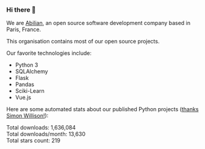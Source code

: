 ### Hi there 👋

We are [Abilian](https://abilian.com/), an open source software development company based in Paris, France.

This organisation contains most of our open source projects.

Our favorite technologies include:

- Python 3
- SQLAlchemy
- Flask
- Pandas
- Sciki-Learn
- Vue.js

Here are some automated stats about our published Python projects
([thanks Simon Willison!][sw-post]):

<!--marker-->
Total downloads: 1,636,084<br>
Total downloads/month: 13,630<br>
Total stars count: 219
<!--end-->

[sw-post]: https://simonwillison.net/2020/Jul/10/self-updating-profile-readme/